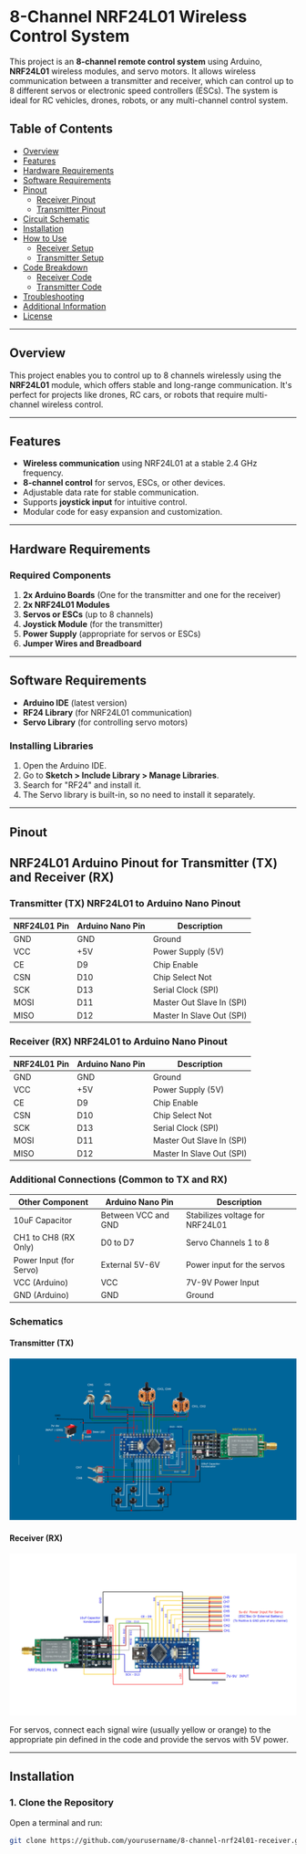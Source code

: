 # 8-Channel NRF24L01 Wireless Control System

This project is an **8-channel remote control system** using Arduino, **NRF24L01** wireless modules, and servo motors. It allows wireless communication between a transmitter and receiver, which can control up to 8 different servos or electronic speed controllers (ESCs). The system is ideal for RC vehicles, drones, robots, or any multi-channel control system.

## Table of Contents

- [Overview](#overview)
- [Features](#features)
- [Hardware Requirements](#hardware-requirements)
- [Software Requirements](#software-requirements)
- [Pinout](#pinout)
  - [Receiver Pinout](#receiver-pinout)
  - [Transmitter Pinout](#transmitter-pinout)
- [Circuit Schematic](#circuit-schematic)
- [Installation](#installation)
- [How to Use](#how-to-use)
  - [Receiver Setup](#receiver-setup)
  - [Transmitter Setup](#transmitter-setup)
- [Code Breakdown](#code-breakdown)
  - [Receiver Code](#receiver-code)
  - [Transmitter Code](#transmitter-code)
- [Troubleshooting](#troubleshooting)
- [Additional Information](#additional-information)
- [License](#license)

---

## Overview

This project enables you to control up to 8 channels wirelessly using the **NRF24L01** module, which offers stable and long-range communication. It's perfect for projects like drones, RC cars, or robots that require multi-channel wireless control.

---

## Features

- **Wireless communication** using NRF24L01 at a stable 2.4 GHz frequency.
- **8-channel control** for servos, ESCs, or other devices.
- Adjustable data rate for stable communication.
- Supports **joystick input** for intuitive control.
- Modular code for easy expansion and customization.

---

## Hardware Requirements

### Required Components
1. **2x Arduino Boards** (One for the transmitter and one for the receiver)
2. **2x NRF24L01 Modules**
3. **Servos or ESCs** (up to 8 channels)
4. **Joystick Module** (for the transmitter)
5. **Power Supply** (appropriate for servos or ESCs)
6. **Jumper Wires and Breadboard**

---

## Software Requirements

- **Arduino IDE** (latest version)
- **RF24 Library** (for NRF24L01 communication)
- **Servo Library** (for controlling servo motors)

### Installing Libraries

1. Open the Arduino IDE.
2. Go to **Sketch > Include Library > Manage Libraries**.
3. Search for "RF24" and install it.
4. The Servo library is built-in, so no need to install it separately.

---

## Pinout

## NRF24L01 Arduino Pinout for Transmitter (TX) and Receiver (RX)

### Transmitter (TX) NRF24L01 to Arduino Nano Pinout

| **NRF24L01 Pin**        | **Arduino Nano Pin** | **Description**                   |
|-------------------------|----------------------|------------------------------------|
| GND                     | GND                  | Ground                            |
| VCC                     | +5V                  | Power Supply (5V)                 |
| CE                      | D9                   | Chip Enable                       |
| CSN                     | D10                  | Chip Select Not                   |
| SCK                     | D13                  | Serial Clock (SPI)                |
| MOSI                    | D11                  | Master Out Slave In (SPI)         |
| MISO                    | D12                  | Master In Slave Out (SPI)         |

### Receiver (RX) NRF24L01 to Arduino Nano Pinout

| **NRF24L01 Pin**        | **Arduino Nano Pin** | **Description**                   |
|-------------------------|----------------------|------------------------------------|
| GND                     | GND                  | Ground                            |
| VCC                     | +5V                  | Power Supply (5V)                 |
| CE                      | D9                   | Chip Enable                       |
| CSN                     | D10                  | Chip Select Not                   |
| SCK                     | D13                  | Serial Clock (SPI)                |
| MOSI                    | D11                  | Master Out Slave In (SPI)         |
| MISO                    | D12                  | Master In Slave Out (SPI)         |

### Additional Connections (Common to TX and RX)

| **Other Component**      | **Arduino Nano Pin** | **Description**                   |
|--------------------------|----------------------|------------------------------------|
| 10uF Capacitor            | Between VCC and GND  | Stabilizes voltage for NRF24L01    |
| CH1 to CH8 (RX Only)      | D0 to D7             | Servo Channels 1 to 8             |
| Power Input (for Servo)   | External 5V-6V       | Power input for the servos         |
| VCC (Arduino)             | VCC                  | 7V-9V Power Input                 |
| GND (Arduino)             | GND                  | Ground                            |

### Schematics

#### Transmitter (TX)
![Transmitter Schematic](https://github.com/40pet/40pet/blob/main/TX.jpg)

#### Receiver (RX)
![Receiver Schematic](https://github.com/40pet/40pet/blob/main/RX%20(1).jpg)


For servos, connect each signal wire (usually yellow or orange) to the appropriate pin defined in the code and provide the servos with 5V power.

---

## Installation

### 1. Clone the Repository

Open a terminal and run:

```bash
git clone https://github.com/yourusername/8-channel-nrf24l01-receiver.git
